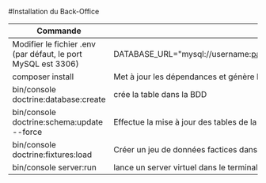 #Installation du Back-Office

Commande | Commentaire
---------|------------
Modifier le fichier .env (par défaut, le port MySQL est 3306) |DATABASE_URL="mysql://username:password@127.0.0.1:3306MySQLport/databaseName"
composer install | Met à jour les dépendances et génère l'autoloader
bin/console doctrine:database:create | crée la table dans la BDD
bin/console doctrine:schema:update --force | Effectue la mise à jour des tables de la BDD (uniquement en Dev)
bin/console doctrine:fixtures:load | Créer un jeu de données factices dans la BDD
bin/console server:run | lance un server virtuel dans le terminal (ctrl + C pour quitter)

